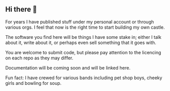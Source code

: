 ## Hi there 👋


For years I have published stuff under my personal account or through various orgs. I feel that now is the right time to start building my own castle.

The software you find here will be things I have some stake in; either I talk about it, write about it, or perhaps even sell something that it goes with.

You are welcome to submit code, but please pay attention to the licencing on each repo as they may differ.

Documentation will be coming soon and will be linked here.

Fun fact: I have crewed for various bands including pet shop boys, cheeky girls and bowling for soup.

